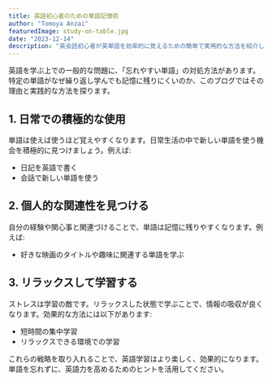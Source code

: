 ```yaml
---
title: 英語初心者のための単語記憶術
author: "Tomoya Anzai"
featuredImage: study-on-table.jpg
date: "2023-12-14"
description: "英会話初心者が英単語を効率的に覚えるための簡単で実用的な方法を紹介します。日常生活での単語の使用、個人的な関連付け、リラックスした学習環境の作り方など、学習の効率を高めるヒントが満載です。"
---
```


英語を学ぶ上での一般的な問題に、「忘れやすい単語」の対処方法があります。特定の単語がなぜ繰り返し学んでも記憶に残りにくいのか、このブログではその理由と実践的な方法を探ります。

## 1. 日常での積極的な使用

単語は使えば使うほど覚えやすくなります。日常生活の中で新しい単語を使う機会を積極的に見つけましょう。例えば:

- 日記を英語で書く
- 会話で新しい単語を使う

## 2. 個人的な関連性を見つける

自分の経験や関心事と関連づけることで、単語は記憶に残りやすくなります。例えば:

- 好きな映画のタイトルや趣味に関連する単語を学ぶ

## 3. リラックスして学習する

ストレスは学習の敵です。リラックスした状態で学ぶことで、情報の吸収が良くなります。効果的な方法には以下があります:

- 短時間の集中学習
- リラックスできる環境での学習

これらの戦略を取り入れることで、英語学習はより楽しく、効果的になります。単語を忘れずに、英語力を高めるためのヒントを活用してください。
